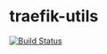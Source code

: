 # traefik-utils

[![Build Status](https://travis-ci.com/davidkhala/traefik-utils.svg?branch=master)](https://travis-ci.com/davidkhala/traefik-utils)